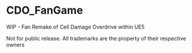 # CDO_FanGame
WIP - Fan Remake of Cell Damage Overdrive within UE5

Not for public release. All trademarks are the property of their respective owners
